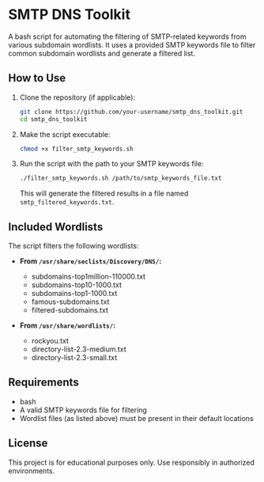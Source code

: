 
# SMTP DNS Toolkit

A bash script for automating the filtering of SMTP-related keywords from various subdomain wordlists. It uses a provided SMTP keywords file to filter common subdomain wordlists and generate a filtered list.

## How to Use

1. Clone the repository (if applicable):

   ```bash
   git clone https://github.com/your-username/smtp_dns_toolkit.git
   cd smtp_dns_toolkit
   ```

2. Make the script executable:

   ```bash
   chmod +x filter_smtp_keywords.sh
   ```

3. Run the script with the path to your SMTP keywords file:

   ```bash
   ./filter_smtp_keywords.sh /path/to/smtp_keywords_file.txt
   ```

   This will generate the filtered results in a file named `smtp_filtered_keywords.txt`.

## Included Wordlists

The script filters the following wordlists:

- **From `/usr/share/seclists/Discovery/DNS/`:**
  - subdomains-top1million-110000.txt
  - subdomains-top10-1000.txt
  - subdomains-top1-1000.txt
  - famous-subdomains.txt
  - filtered-subdomains.txt

- **From `/usr/share/wordlists/`:**
  - rockyou.txt
  - directory-list-2.3-medium.txt
  - directory-list-2.3-small.txt

## Requirements

- bash
- A valid SMTP keywords file for filtering
- Wordlist files (as listed above) must be present in their default locations

## License

This project is for educational purposes only. Use responsibly in authorized environments.

